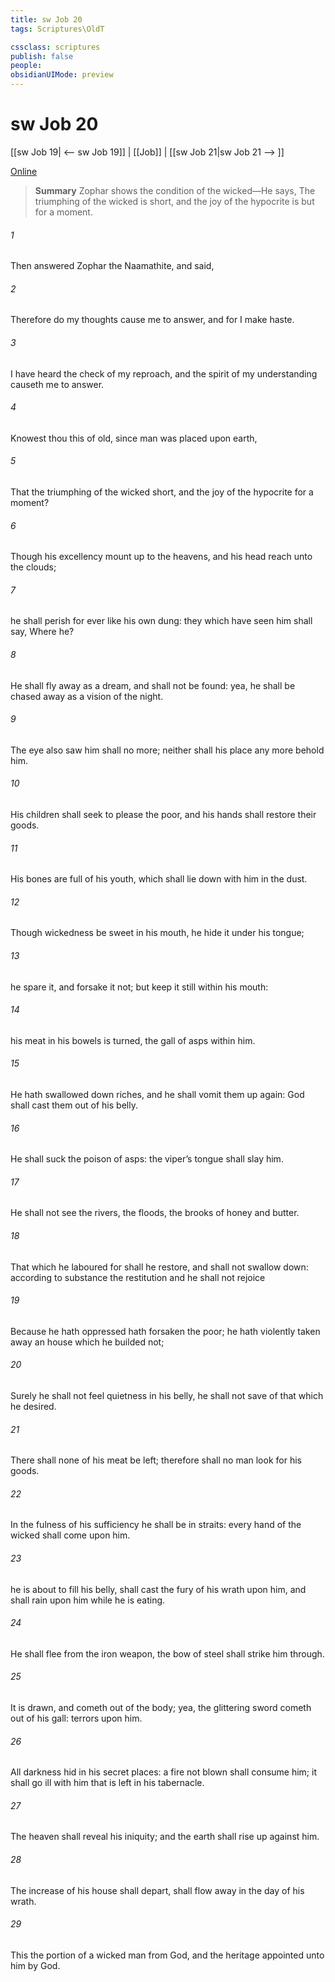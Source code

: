 ```yaml
---
title: sw Job 20
tags: Scriptures\OldT

cssclass: scriptures
publish: false
people:
obsidianUIMode: preview
---
```


# sw Job 20
[[sw Job 19| <-- sw Job 19]] | [[Job]] | [[sw Job 21|sw Job 21 --> ]]

[Online](https://churchofjesuschrist.org/study/scriptures/ot/job/20?lang=eng)

> __Summary__
Zophar shows the condition of the wicked—He says, The triumphing of the wicked is short, and the joy of the hypocrite is but for a moment.

###### 1 
Then answered Zophar the Naamathite, and said,

###### 2 
Therefore do my thoughts cause me to answer, and for  I make haste.

###### 3 
I have heard the check of my reproach, and the spirit of my understanding causeth me to answer.

###### 4 
Knowest thou  this of old, since man was placed upon earth,

###### 5 
That the triumphing of the wicked  short, and the joy of the hypocrite  for a moment?

###### 6 
Though his excellency mount up to the heavens, and his head reach unto the clouds;

###### 7 
 he shall perish for ever like his own dung: they which have seen him shall say, Where  he?

###### 8 
He shall fly away as a dream, and shall not be found: yea, he shall be chased away as a vision of the night.

###### 9 
The eye also  saw him shall  no more; neither shall his place any more behold him.

###### 10 
His children shall seek to please the poor, and his hands shall restore their goods.

###### 11 
His bones are full  of his youth, which shall lie down with him in the dust.

###### 12 
Though wickedness be sweet in his mouth,  he hide it under his tongue;

###### 13 
 he spare it, and forsake it not; but keep it still within his mouth:

###### 14 
 his meat in his bowels is turned,  the gall of asps within him.

###### 15 
He hath swallowed down riches, and he shall vomit them up again: God shall cast them out of his belly.

###### 16 
He shall suck the poison of asps: the viper’s tongue shall slay him.

###### 17 
He shall not see the rivers, the floods, the brooks of honey and butter.

###### 18 
That which he laboured for shall he restore, and shall not swallow  down: according to  substance  the restitution  and he shall not rejoice 

###### 19 
Because he hath oppressed  hath forsaken the poor;  he hath violently taken away an house which he builded not;

###### 20 
Surely he shall not feel quietness in his belly, he shall not save of that which he desired.

###### 21 
There shall none of his meat be left; therefore shall no man look for his goods.

###### 22 
In the fulness of his sufficiency he shall be in straits: every hand of the wicked shall come upon him.

###### 23 
 he is about to fill his belly,  shall cast the fury of his wrath upon him, and shall rain  upon him while he is eating.

###### 24 
He shall flee from the iron weapon,  the bow of steel shall strike him through.

###### 25 
It is drawn, and cometh out of the body; yea, the glittering sword cometh out of his gall: terrors  upon him.

###### 26 
All darkness  hid in his secret places: a fire not blown shall consume him; it shall go ill with him that is left in his tabernacle.

###### 27 
The heaven shall reveal his iniquity; and the earth shall rise up against him.

###### 28 
The increase of his house shall depart,  shall flow away in the day of his wrath.

###### 29 
This  the portion of a wicked man from God, and the heritage appointed unto him by God.

